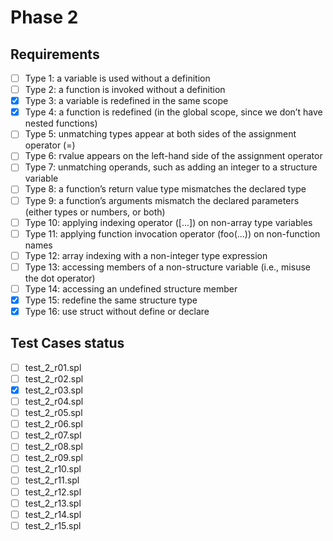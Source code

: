 # Phase 2

## Requirements

- [ ] Type 1: a variable is used without a definition
- [ ] Type 2: a function is invoked without a definition
- [x] Type 3: a variable is redefined in the same scope
- [x] Type 4: a function is redefined (in the global scope, since we don’t have nested functions)
- [ ] Type 5: unmatching types appear at both sides of the assignment operator (=)
- [ ] Type 6: rvalue appears on the left-hand side of the assignment operator
- [ ] Type 7: unmatching operands, such as adding an integer to a structure variable
- [ ] Type 8: a function’s return value type mismatches the declared type
- [ ] Type 9: a function’s arguments mismatch the declared parameters (either types or numbers, or both)
- [ ] Type 10: applying indexing operator ([...]) on non-array type variables
- [ ] Type 11: applying function invocation operator (foo(...)) on non-function names
- [ ] Type 12: array indexing with a non-integer type expression
- [ ] Type 13: accessing members of a non-structure variable (i.e., misuse the dot operator)
- [ ] Type 14: accessing an undefined structure member
- [x] Type 15: redefine the same structure type
- [x] Type 16: use struct without define or declare

## Test Cases status
- [ ] test_2_r01.spl
- [ ] test_2_r02.spl
- [x] test_2_r03.spl
- [ ] test_2_r04.spl
- [ ] test_2_r05.spl
- [ ] test_2_r06.spl
- [ ] test_2_r07.spl
- [ ] test_2_r08.spl
- [ ] test_2_r09.spl
- [ ] test_2_r10.spl
- [ ] test_2_r11.spl
- [ ] test_2_r12.spl
- [ ] test_2_r13.spl
- [ ] test_2_r14.spl
- [ ] test_2_r15.spl